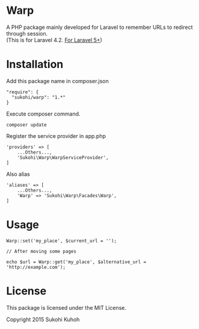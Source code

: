 # Warp
A PHP package mainly developed for Laravel to remember URLs to redirect through session.  
(This is for Laravel 4.2. [For Laravel 5+](https://github.com/SUKOHI/Warp))

Installation
====

Add this package name in composer.json

    "require": {
      "sukohi/warp": "1.*"
    }

Execute composer command.

    composer update

Register the service provider in app.php

    'providers' => [
        ...Others...,  
        'Sukohi\Warp\WarpServiceProvider',
    ]

Also alias

    'aliases' => [
        ...Others...,  
        'Warp' => 'Sukohi\Warp\Facades\Warp',
    ]

Usage
====

    Warp::set('my_place', $current_url = '');

    // After moving some pages

    echo $url = Warp::get('my_place', $alternative_url = 'http://example.com');

License
====
This package is licensed under the MIT License.

Copyright 2015 Sukohi Kuhoh
